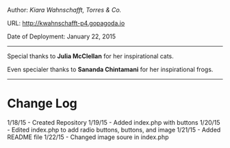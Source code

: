 Author: _Kiara Wahnschafft, Torres & Co._

URL: http://kwahnschafft-p4.gopagoda.io

Date of Deployment: January 22, 2015

___

Special thanks to **Julia McClellan** for her inspirational cats.

Even specialer thanks to **Sananda Chintamani** for her inspirational frogs.

___

# Change Log

1/18/15 - Created Repository
1/19/15 - Added index.php with buttons
1/20/15 - Edited index.php to add radio buttons, buttons, and image
1/21/15 - Added README file
1/22/15 - Changed image soure in index.php